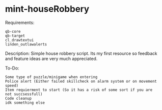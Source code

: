 # mint-houseRobbery
Requirements:

    qb-core
    qb-target
    cl_drawtextui
    linden_outlawalerts

Description:
Simple house robbery script. Its my first resource so feedback and feature ideas are very much appreciated.

To-Do:

    Some type of puzzle/minigame when entering
    Police alert (Either failed skillcheck on alarm system or on movement speed)
    Item requierment to start (So it has a risk of some sort if you are not succsessfull)
    Code cleanup
    idk something else

